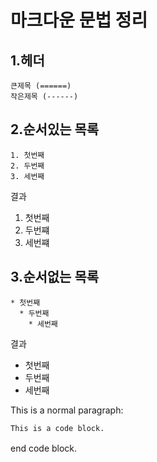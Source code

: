 # 마크다운 문법 정리

## 1.헤더

    큰제목 (======)
    작은제목 (------)

## 2.순서있는 목록

    1. 첫번째
    2. 두번째
    3. 세번째

결과
1. 첫번째
2. 두번쨰
3. 세번쨰

## 3.순서없는 목록

    * 첫번째
      * 두번째
        * 세번째
    
결과

 * 첫번째
  * 두번째
  * 세번째


This is a normal paragraph:

    This is a code block.
    
end code block.
　
     

